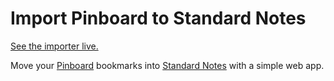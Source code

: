 Import Pinboard to Standard Notes
=================================

[See the importer live.](https://evanhahn.com/tape/pinboard-to-standard-notes/)

Move your [Pinboard](https://pinboard.in/) bookmarks into [Standard Notes](https://standardnotes.org/) with a simple web app.

